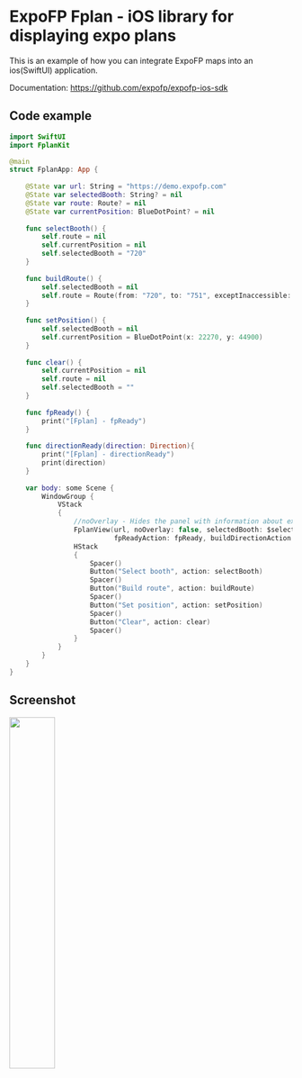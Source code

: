 # ExpoFP Fplan - iOS library for displaying expo plans

This is an example of how you can integrate ExpoFP maps into an ios(SwiftUI) application.

Documentation: https://github.com/expofp/expofp-ios-sdk

## Code example

```swift
import SwiftUI
import FplanKit

@main
struct FplanApp: App {
    
    @State var url: String = "https://demo.expofp.com"
    @State var selectedBooth: String? = nil
    @State var route: Route? = nil
    @State var currentPosition: BlueDotPoint? = nil
    
    func selectBooth() {
        self.route = nil
        self.currentPosition = nil
        self.selectedBooth = "720"
    }
    
    func buildRoute() {
        self.selectedBooth = nil
        self.route = Route(from: "720", to: "751", exceptInaccessible: false)
    }
    
    func setPosition() {
        self.selectedBooth = nil
        self.currentPosition = BlueDotPoint(x: 22270, y: 44900)
    }
    
    func clear() {
        self.currentPosition = nil
        self.route = nil
        self.selectedBooth = ""
    }
    
    func fpReady() {
        print("[Fplan] - fpReady")
    }
    
    func directionReady(direction: Direction){
        print("[Fplan] - directionReady")
        print(direction)
    }
    
    var body: some Scene {
        WindowGroup {
            VStack
            {
                //noOverlay - Hides the panel with information about exhibitors
                FplanView(url, noOverlay: false, selectedBooth: $selectedBooth, route: route, currentPosition: currentPosition,
                          fpReadyAction: fpReady, buildDirectionAction: directionReady)
                HStack
                {
                    Spacer()
                    Button("Select booth", action: selectBooth)
                    Spacer()
                    Button("Build route", action: buildRoute)
                    Spacer()
                    Button("Set position", action: setPosition)
                    Spacer()
                    Button("Clear", action: clear)
                    Spacer()
                }
            }
        }
    }
}

```

## Screenshot

<img src="https://user-images.githubusercontent.com/60826376/171376998-9e30f8a8-d938-4e4e-9554-e8d8e5a90211.png" width=40%>


